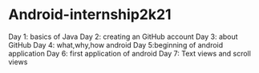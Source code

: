 # Android-internship2k21
Day 1: basics of Java
Day 2: creating an GitHub account
Day 3: about GitHub
Day 4: what,why,how android
Day 5:beginning of android application
Day 6: first application of android
Day 7: Text views and scroll views
